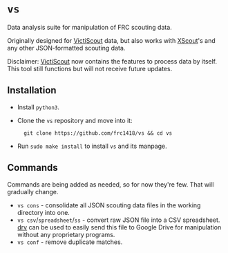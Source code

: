 # `vs`
Data analysis suite for manipulation of FRC scouting data.

Originally designed for [VictiScout](https://github.com/frc1418/VictiScout) data, but also works with [XScout](https://github.com/Team612/XScout)'s and any other JSON-formatted scouting data.

Disclaimer: [VictiScout](https://github.com/frc1418/VictiScout) now contains the features to process data by itself. This tool still functions but will not receive future updates.

## Installation
* Install `python3`.
* Clone the `vs` repository and move into it:

        git clone https://github.com/frc1418/vs && cd vs

* Run `sudo make install` to install `vs` and its manpage.

## Commands
Commands are being added as needed, so for now they're few. That will gradually change.
* `vs cons` - consolidate all JSON scouting data files in the working directory into one.
* `vs csv`/`spreadsheet`/`ss` - convert raw JSON file into a CSV spreadsheet. [drv](https://github.com/ErikBoesen/drv) can be used to easily send this file to Google Drive for manipulation without any proprietary programs.
* `vs conf` - remove duplicate matches.

